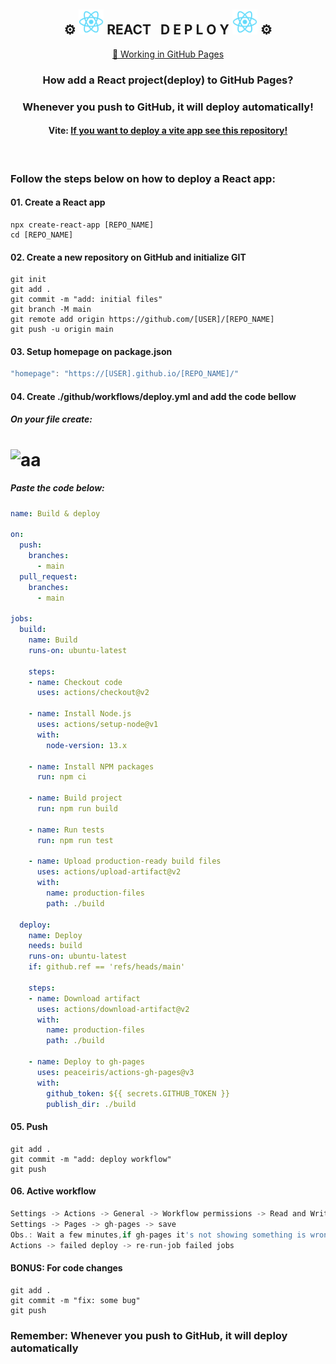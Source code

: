 <div align="center">
    <h2>
      ⚙ <img src="./public/logo192.png" width="40x"/>
      REACT &nbsp; D E P L O Y 
      <img src="./public/logo192.png" width="40x"/> ⚙
    </h2>
    <a href="https://andredavedovicz.github.io/react-deploy/" target="_blank">🔗 Working in GitHub Pages</a>
    <h3>How add a React project(deploy) to GitHub Pages? </h3>
    <h3>Whenever you push to GitHub, it will deploy automatically!</h3>
    <h4>Vite: <a href="https://github.com/andredavedovicz/vite-deploy" target="_blank">If you want to deploy a vite app see this repository!</a></h4>
    
</div>



<br>

### Follow the steps below on how to deploy a React app:

#### 01. Create a React app
```npm
npx create-react-app [REPO_NAME]
cd [REPO_NAME]
```

#### 02. Create a new repository on GitHub and initialize GIT
```git
git init 
git add . 
git commit -m "add: initial files" 
git branch -M main 
git remote add origin https://github.com/[USER]/[REPO_NAME] 
git push -u origin main
```

#### 03. Setup homepage on package.json
```js
"homepage": "https://[USER].github.io/[REPO_NAME]/"
```

#### 04. Create ./github/workflows/deploy.yml and add the code bellow
##### On your file create: 
# ![aa](https://user-images.githubusercontent.com/88905492/217887391-1cf07688-37bd-434b-8294-503ec65dca6f.png)

##### Paste the code below: 

```yml
name: Build & deploy

on:
  push:
    branches:
      - main
  pull_request:
    branches:
      - main

jobs:
  build:
    name: Build
    runs-on: ubuntu-latest
    
    steps:
    - name: Checkout code
      uses: actions/checkout@v2
    
    - name: Install Node.js
      uses: actions/setup-node@v1
      with:
        node-version: 13.x
    
    - name: Install NPM packages
      run: npm ci
    
    - name: Build project
      run: npm run build
    
    - name: Run tests
      run: npm run test

    - name: Upload production-ready build files
      uses: actions/upload-artifact@v2
      with:
        name: production-files
        path: ./build
  
  deploy:
    name: Deploy
    needs: build
    runs-on: ubuntu-latest
    if: github.ref == 'refs/heads/main'
    
    steps:
    - name: Download artifact
      uses: actions/download-artifact@v2
      with:
        name: production-files
        path: ./build

    - name: Deploy to gh-pages
      uses: peaceiris/actions-gh-pages@v3
      with:
        github_token: ${{ secrets.GITHUB_TOKEN }}
        publish_dir: ./build
```

#### 05. Push
```git
git add . 
git commit -m "add: deploy workflow" 
git push
```

#### 06. Active workflow
```js
Settings -> Actions -> General -> Workflow permissions -> Read and Write permissions 
Settings -> Pages -> gh-pages -> save
Obs.: Wait a few minutes,if gh-pages it's not showing something is wrong! (the better way is doing again)
Actions -> failed deploy -> re-run-job failed jobs 

```

#### BONUS: For code changes
```git
git add . 
git commit -m "fix: some bug" 
git push
```

<h3>Remember: Whenever you push to GitHub, it will deploy automatically</h3>
